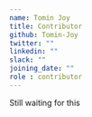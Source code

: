 ```yaml
---
name: Tomin Joy
title: Contributor
github: Tomin-Joy
twitter: ""
linkedin: ""
slack: ""
joining_date: ""
role : contributor
---
```


Still waiting for this
